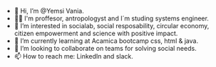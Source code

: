 - 👋 Hi, I’m @Yemsi Vania. 
- 👩‍🎓 I'm proffesor, antropologyst and I´m studing systems engineer.
- 👀 I’m interested in socialab, social resposability, circular economy, citizen empowerment and science with positive impact. 
- 🌱 I’m currently learning at Acamica bootcamp css, html & java.
- 💞️ I’m looking to collaborate on teams for solving social needs.
- 📫 How to reach me: LinkedIn and slack.

<!---
Yemsi/Yemsi is a ✨ special ✨ repository because its `README.md` (this file) appears on your GitHub profile.
You can click the Preview link to take a look at your changes.
--->
